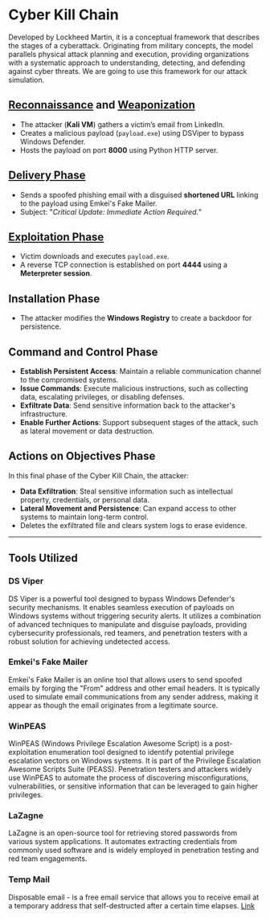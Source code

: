 # Cyber Kill Chain

Developed by Lockheed Martin, it is a conceptual framework that describes the stages of a cyberattack. Originating from military concepts, the model parallels physical attack planning and execution, providing organizations with a systematic approach to understanding, detecting, and defending against cyber threats. We are going to use this framework for our attack simulation. 

## [Reconnaissance](https://github.com/A9u3ybaCyb3r/Cyber_Defense_Lab/blob/main/Attack%20Simulation/Reconnaissance.md) and [Weaponization](https://github.com/A9u3ybaCyb3r/Cyber_Defense_Lab/blob/main/Attack%20Simulation/Weaponization.md)
- The attacker (**Kali VM**) gathers a victim’s email from LinkedIn.
- Creates a malicious payload (`payload.exe`) using DSViper to bypass Windows Defender.
- Hosts the payload on port **8000** using Python HTTP server.

## [Delivery Phase](https://github.com/A9u3ybaCyb3r/Cyber_Defense_Lab/blob/main/Attack%20Simulation/Delivery%20Phase.md)
- Sends a spoofed phishing email with a disguised **shortened URL** linking to the payload using Emkei's Fake Mailer.
- Subject: "*Critical Update: Immediate Action Required.*"

## [Exploitation Phase](https://github.com/A9u3ybaCyb3r/Cyber_Defense_Lab/blob/main/Attack%20Simulation/Exploitation%20Phase.md)
- Victim downloads and executes `payload.exe`.
- A reverse TCP connection is established on port **4444** using a **Meterpreter session**.

## Installation Phase
- The attacker modifies the **Windows Registry** to create a backdoor for persistence.

## Command and Control Phase
- **Establish Persistent Access**: Maintain a reliable communication channel to the compromised systems.
- **Issue Commands**: Execute malicious instructions, such as collecting data, escalating privileges, or disabling defenses.
- **Exfiltrate Data**: Send sensitive information back to the attacker's infrastructure.
- **Enable Further Actions**: Support subsequent stages of the attack, such as lateral movement or data destruction.

## Actions on Objectives Phase
In this final phase of the Cyber Kill Chain, the attacker:
- **Data Exfiltration**: Steal sensitive information such as intellectual property, credentials, or personal data.
- **Lateral Movement and Persistence**: Can expand access to other systems to maintain long-term control.
- Deletes the exfiltrated file and clears system logs to erase evidence.

---

## Tools Utilized

### DS Viper

DS Viper is a powerful tool designed to bypass Windows Defender's security mechanisms. It enables seamless execution of payloads on Windows systems without triggering security alerts. It utilizes a combination of advanced techniques to manipulate and disguise payloads, providing cybersecurity professionals, red teamers, and penetration testers with a robust solution for achieving undetected access.

### Emkei's Fake Mailer

Emkei's Fake Mailer is an online tool that allows users to send spoofed emails by forging the "From" address and other email headers. It is typically used to simulate email communications from any sender address, making it appear as though the email originates from a legitimate source.

### WinPEAS

WinPEAS (Windows Privilege Escalation Awesome Script) is a post-exploitation enumeration tool designed to identify potential privilege escalation vectors on Windows systems. It is part of the Privilege Escalation Awesome Scripts Suite (PEASS). Penetration testers and attackers widely use WinPEAS to automate the process of discovering misconfigurations, vulnerabilities, or sensitive information that can be leveraged to gain higher privileges.

### LaZagne

LaZagne is an open-source tool for retrieving stored passwords from various system applications. It automates extracting credentials from commonly used software and is widely employed in penetration testing and red team engagements.

### Temp Mail

Disposable email - is a free email service that allows you to receive email at a temporary address that self-destructed after a certain time elapses. [Link](https://temp-mail.org/en/)
